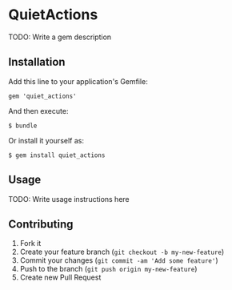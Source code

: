 # QuietActions

TODO: Write a gem description

## Installation

Add this line to your application's Gemfile:

    gem 'quiet_actions'

And then execute:

    $ bundle

Or install it yourself as:

    $ gem install quiet_actions

## Usage

TODO: Write usage instructions here

## Contributing

1. Fork it
2. Create your feature branch (`git checkout -b my-new-feature`)
3. Commit your changes (`git commit -am 'Add some feature'`)
4. Push to the branch (`git push origin my-new-feature`)
5. Create new Pull Request
